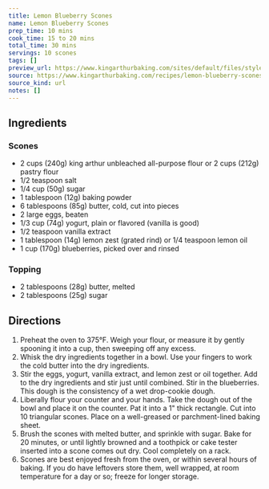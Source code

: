 ```yaml
---
title: Lemon Blueberry Scones
name: Lemon Blueberry Scones
prep_time: 10 mins
cook_time: 15 to 20 mins
total_time: 30 mins
servings: 10 scones
tags: []
preview_url: https://www.kingarthurbaking.com/sites/default/files/styles/featured_image/public/recipe_legacy/6259-3-large.jpg?itok=d1YCBOST
source: https://www.kingarthurbaking.com/recipes/lemon-blueberry-scones-recipe
source_kind: url
notes: []
---
```


## Ingredients
### Scones
- 2 cups (240g) king arthur unbleached all-purpose flour or 2 cups (212g) pastry flour
- 1/2 teaspoon salt
- 1/4 cup (50g) sugar
- 1 tablespoon (12g) baking powder
- 6 tablespoons (85g) butter, cold, cut into pieces
- 2 large eggs, beaten
- 1/3 cup (74g) yogurt, plain or flavored (vanilla is good)
- 1/2 teaspoon vanilla extract
- 1 tablespoon (14g) lemon zest (grated rind) or 1/4 teaspoon lemon oil
- 1 cup (170g) blueberries, picked over and rinsed

### Topping
- 2 tablespoons (28g) butter, melted
- 2 tablespoons (25g) sugar


## Directions
1. Preheat the oven to 375°F. Weigh your flour, or measure it by gently spooning it into a cup, then sweeping off any excess.
2. Whisk the dry ingredients together in a bowl. Use your fingers to work the cold butter into the dry ingredients.
3. Stir the eggs, yogurt, vanilla extract, and lemon zest or oil together. Add to the dry ingredients and stir just until combined. Stir in the blueberries. This dough is the consistency of a wet drop-cookie dough.
4. Liberally flour your counter and your hands. Take the dough out of the bowl and place it on the counter. Pat it into a 1" thick rectangle. Cut into 10 triangular scones. Place on a well-greased or parchment-lined baking sheet.
5. Brush the scones with melted butter, and sprinkle with sugar. Bake for 20 minutes, or until lightly browned and a toothpick or cake tester inserted into a scone comes out dry. Cool completely on a rack.
6. Scones are best enjoyed fresh from the oven, or within several hours of baking. If you do have leftovers store them, well wrapped, at room temperature for a day or so; freeze for longer storage.
